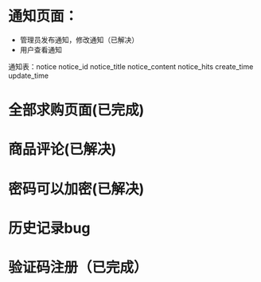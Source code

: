 # 通知页面：
- 管理员发布通知，修改通知（已解决）
- 用户查看通知

通知表：notice
notice_id
notice_title
notice_content
notice_hits
create_time
update_time


# 全部求购页面(已完成)

# 商品评论(已解决)

# 密码可以加密(已解决)

# 历史记录bug

# 验证码注册（已完成）



